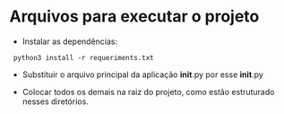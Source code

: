 # Arquivos para executar o projeto

- Instalar as dependências: 

 ```
  python3 install -r requeriments.txt
 ```  

- Substituir o arquivo principal da aplicação __init__.py por esse __init__.py

- Colocar todos os demais na raiz do projeto, como estão estruturado nesses diretórios.
  


